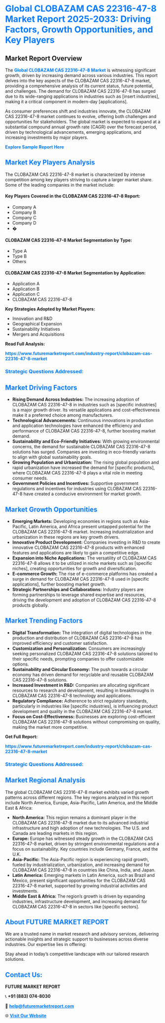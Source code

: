 <h1 style="color: #007BFF;">Global CLOBAZAM CAS 22316-47-8 Market Report 2025-2033: Driving Factors, Growth Opportunities, and Key Players</h1>

<section id="overview">
<h2>Market Report Overview</h2>
<p>The <a href="https://www.futuremarketreport.com/industry-report/clobazam-cas-22316-47-8-market" style="color: #007BFF; text-decoration: none;"><strong>Global CLOBAZAM CAS 22316-47-8 Market</strong></a> is witnessing significant growth, driven by increasing demand across various industries. This report delves into the key aspects of the CLOBAZAM CAS 22316-47-8 market, providing a comprehensive analysis of its current status, future potential, and challenges. The demand for CLOBAZAM CAS 22316-47-8 has surged due to its wide-ranging applications in industries such as [insert industries], making it a critical component in modern-day [applications].</p>
<p>As consumer preferences shift and industries innovate, the CLOBAZAM CAS 22316-47-8 market continues to evolve, offering both challenges and opportunities for stakeholders. The global market is expected to expand at a substantial compound annual growth rate (CAGR) over the forecast period, driven by technological advancements, emerging applications, and increasing investments by major players.</p>
</section>

<section id="overview">
<p><a href="https://www.futuremarketreport.com/request-sample/reportId=120755" style="color: #007BFF; text-decoration: none;"><strong>Explore Sample Report Here</strong></a></p>
</section>

<section id="key-players">
<h2 style="color: #007BFF;">Market Key Players Analysis</h2>
<p>The CLOBAZAM CAS 22316-47-8 market is characterized by intense competition among key players striving to capture a larger market share. Some of the leading companies in the market include:</p>
<h4>Key Players Covered in the CLOBAZAM CAS 22316-47-8 Report:</h4>
<ul><li>Company A</li><li>Company B</li><li>Company C</li><li>Company D</li><li>�</li></ul>
<h4>CLOBAZAM CAS 22316-47-8 Market Segmentation by Type:</h4>
<ul><li>Type A</li><li>Type B</li><li>Others</li></ul>

<h4>CLOBAZAM CAS 22316-47-8 Market Segmentation by Application:</h4>
<ul><li>Application A</li><li>Application B</li><li>Application C</li><li>CLOBAZAM CAS 22316-47-8</li></ul>
<p><strong>Key Strategies Adopted by Market Players:</strong></p>
<ul>
<li>Innovation and R&D</li>
<li>Geographical Expansion</li>
<li>Sustainability Initiatives</li>
<li>Mergers and Acquisitions</li>
</ul>
</section>

<section>
<p><strong>Read Full Analysis: </strong></p><a href="https://www.futuremarketreport.com/industry-report/clobazam-cas-22316-47-8-market" style="color: #007BFF; text-decoration: none;"><strong>https://www.futuremarketreport.com/industry-report/clobazam-cas-22316-47-8-market</strong></a>
<h3 style="color: #007BFF;">Strategic Questions Addressed:</h3>
</section>

<section id="driving-factors">
<h2 style="color: #007BFF;">Market Driving Factors</h2>
<ul>
<li><strong>Rising Demand Across Industries:</strong> The increasing adoption of CLOBAZAM CAS 22316-47-8 in industries such as [specific industries] is a major growth driver. Its versatile applications and cost-effectiveness make it a preferred choice among manufacturers.</li>
<li><strong>Technological Advancements:</strong> Continuous innovations in production and application technologies have enhanced the efficiency and performance of CLOBAZAM CAS 22316-47-8, further boosting market demand.</li>
<li><strong>Sustainability and Eco-Friendly Initiatives:</strong> With growing environmental concerns, the demand for sustainable CLOBAZAM CAS 22316-47-8 solutions has surged. Companies are investing in eco-friendly variants to align with global sustainability goals.</li>
<li><strong>Growing Population and Urbanization:</strong> The rising global population and rapid urbanization have increased the demand for [specific products], where CLOBAZAM CAS 22316-47-8 plays a vital role in meeting consumer needs.</li>
<li><strong>Government Policies and Incentives:</strong> Supportive government regulations and incentives for industries using CLOBAZAM CAS 22316-47-8 have created a conducive environment for market growth.</li>
</ul>
</section>

<section id="growth-opportunities">
<h2 style="color: #007BFF;">Market Growth Opportunities</h2>
<ul>
<li><strong>Emerging Markets:</strong> Developing economies in regions such as Asia-Pacific, Latin America, and Africa present untapped potential for the CLOBAZAM CAS 22316-47-8 market. Increasing industrialization and urbanization in these regions are key growth drivers.</li>
<li><strong>Innovative Product Development:</strong> Companies investing in R&D to create innovative CLOBAZAM CAS 22316-47-8 products with enhanced features and applications are likely to gain a competitive edge.</li>
<li><strong>Expansion into Niche Applications:</strong> The versatility of CLOBAZAM CAS 22316-47-8 allows it to be utilized in niche markets such as [specific niches], creating opportunities for growth and diversification.</li>
<li><strong>E-commerce Growth:</strong> The rise of e-commerce platforms has created a surge in demand for CLOBAZAM CAS 22316-47-8 used in [specific applications], further boosting market growth.</li>
<li><strong>Strategic Partnerships and Collaborations:</strong> Industry players are forming partnerships to leverage shared expertise and resources, driving the development and adoption of CLOBAZAM CAS 22316-47-8 products globally.</li>
</ul>
</section>

<section id="trending-factors">
<h2 style="color: #007BFF;">Market Trending Factors</h2>
<ul>
<li><strong>Digital Transformation:</strong> The integration of digital technologies in the production and distribution of CLOBAZAM CAS 22316-47-8 has improved efficiency and customer satisfaction.</li>
<li><strong>Customization and Personalization:</strong> Consumers are increasingly seeking personalized CLOBAZAM CAS 22316-47-8 solutions tailored to their specific needs, prompting companies to offer customizable options.</li>
<li><strong>Sustainability and Circular Economy:</strong> The push towards a circular economy has driven demand for recyclable and reusable CLOBAZAM CAS 22316-47-8 solutions.</li>
<li><strong>Increased Investment in R&D:</strong> Companies are allocating significant resources to research and development, resulting in breakthroughs in CLOBAZAM CAS 22316-47-8 technology and applications.</li>
<li><strong>Regulatory Compliance:</strong> Adherence to strict regulatory standards, particularly in industries like [specific industries], is influencing product development and quality in the CLOBAZAM CAS 22316-47-8 market.</li>
<li><strong>Focus on Cost-Effectiveness:</strong> Businesses are exploring cost-efficient CLOBAZAM CAS 22316-47-8 solutions without compromising on quality, making the market more competitive.</li>
</ul>
</section>

<section>
<p><strong>Get Full Report: </strong></p><a href="https://www.futuremarketreport.com/industry-report/clobazam-cas-22316-47-8-market" style="color: #007BFF; text-decoration: none;"><strong>https://www.futuremarketreport.com/industry-report/clobazam-cas-22316-47-8-market</strong></a>
<h3 style="color: #007BFF;">Strategic Questions Addressed:</h3>
</section>


<section id="regional-analysis">
<h2 style="color: #007BFF;">Market Regional Analysis</h2>
<p>The global CLOBAZAM CAS 22316-47-8 market exhibits varied growth patterns across different regions. The key regions analyzed in this report include North America, Europe, Asia-Pacific, Latin America, and the Middle East & Africa:</p>
<ul>
<li><strong>North America:</strong> This region remains a dominant player in the CLOBAZAM CAS 22316-47-8 market due to its advanced industrial infrastructure and high adoption of new technologies. The U.S. and Canada are leading markets in this region.</li>
<li><strong>Europe:</strong> Europe has witnessed steady growth in the CLOBAZAM CAS 22316-47-8 market, driven by stringent environmental regulations and a focus on sustainability. Key countries include Germany, France, and the U.K.</li>
<li><strong>Asia-Pacific:</strong> The Asia-Pacific region is experiencing rapid growth, fueled by industrialization, urbanization, and increasing demand for CLOBAZAM CAS 22316-47-8 in countries like China, India, and Japan.</li>
<li><strong>Latin America:</strong> Emerging markets in Latin America, such as Brazil and Mexico, present significant opportunities for the CLOBAZAM CAS 22316-47-8 market, supported by growing industrial activities and investments.</li>
<li><strong>Middle East & Africa:</strong> The region’s growth is driven by expanding industries, infrastructure development, and increasing demand for CLOBAZAM CAS 22316-47-8 in sectors like [specific sectors].</li>
</ul>
</section>

<footer>
<h2 style="color: #007BFF;">About FUTURE MARKET REPORT</h2>
<p>We are a trusted name in market research and advisory services, delivering actionable insights and strategic support to businesses across diverse industries. Our expertise lies in offering:</p>

<p>Stay ahead in today’s competitive landscape with our tailored research solutions.</p>

<h2 style="color: #007BFF;">Contact Us:</h2>
<p><strong>FUTURE MARKET REPORT</strong></p>
<p>📞 <strong>+91 (883) 074-8030</strong></p>
<p>📧 <strong><a href="mailto:help@futuremarketreport.com" style="color: #007BFF;">help@futuremarketreport.com</a></strong></p>
<p>🌐 <strong><a href="https://www.futuremarketreport.com/" style="color: #007BFF;">Visit Our Website</a></strong></p>
</footer>